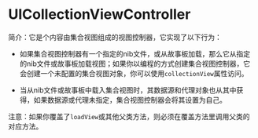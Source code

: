 # UICollectionViewController

简介：它是个内容由集合视图组成的视图控制器，它实现了以下行为：

* 如果集合视图控制器有一个指定的nib文件，或从故事板加载，那么它从指定的nib文件或故事板加载视图；如果你以编程的方式创建集合视图控制器，它会创建一个未配置的集合视图对象，你可以使用`collectionView`属性访问。

* 当从nib文件或故事板中载入集合视图时，其数据源和代理对象也从其中获得，如果数据源或代理未指定，集合视图控制器会将其设置为自己。


注意：如果你覆盖了`loadView`或其他父类方法，则必须在覆盖方法里调用父类的对应方法。